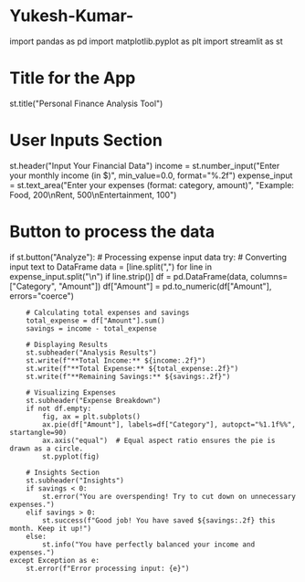 # Yukesh-Kumar-

import pandas as pd
import matplotlib.pyplot as plt
import streamlit as st

# Title for the App
st.title("Personal Finance Analysis Tool")

# User Inputs Section
st.header("Input Your Financial Data")
income = st.number_input("Enter your monthly income (in $)", min_value=0.0, format="%.2f")
expense_input = st.text_area("Enter your expenses (format: category, amount)", 
                             "Example: Food, 200\nRent, 500\nEntertainment, 100")

# Button to process the data
if st.button("Analyze"):
    # Processing expense input data
    try:
        # Converting input text to DataFrame
        data = [line.split(",") for line in expense_input.split("\n") if line.strip()]
        df = pd.DataFrame(data, columns=["Category", "Amount"])
        df["Amount"] = pd.to_numeric(df["Amount"], errors="coerce")

        # Calculating total expenses and savings
        total_expense = df["Amount"].sum()
        savings = income - total_expense

        # Displaying Results
        st.subheader("Analysis Results")
        st.write(f"**Total Income:** ${income:.2f}")
        st.write(f"**Total Expense:** ${total_expense:.2f}")
        st.write(f"**Remaining Savings:** ${savings:.2f}")

        # Visualizing Expenses
        st.subheader("Expense Breakdown")
        if not df.empty:
            fig, ax = plt.subplots()
            ax.pie(df["Amount"], labels=df["Category"], autopct="%1.1f%%", startangle=90)
            ax.axis("equal")  # Equal aspect ratio ensures the pie is drawn as a circle.
            st.pyplot(fig)

        # Insights Section
        st.subheader("Insights")
        if savings < 0:
            st.error("You are overspending! Try to cut down on unnecessary expenses.")
        elif savings > 0:
            st.success(f"Good job! You have saved ${savings:.2f} this month. Keep it up!")
        else:
            st.info("You have perfectly balanced your income and expenses.")
    except Exception as e:
        st.error(f"Error processing input: {e}")
